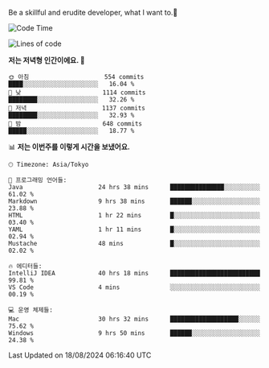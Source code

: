 Be a skillful and erudite developer, what I want to.👶

<!--START_SECTION:waka-->
![Code Time](http://img.shields.io/badge/Code%20Time-1%2C176%20hrs%2045%20mins-blue)

![Lines of code](https://img.shields.io/badge/%EC%A0%80%EB%8A%94%20%EC%97%AC%ED%83%9C%EA%B9%8C%EC%A7%80%20-3.0%20million%20%EC%A4%84%EC%9D%98%20%EC%BD%94%EB%93%9C%EB%A5%BC%20%EC%9E%91%EC%84%B1%ED%96%88%EC%96%B4%EC%9A%94.-blue)

**저는 저녁형 인간이에요. 🦉** 

```text
🌞 아침                     554 commits         ████░░░░░░░░░░░░░░░░░░░░░   16.04 % 
🌆 낮　                     1114 commits        ████████░░░░░░░░░░░░░░░░░   32.26 % 
🌃 저녁                     1137 commits        ████████░░░░░░░░░░░░░░░░░   32.93 % 
🌙 밤　                     648 commits         █████░░░░░░░░░░░░░░░░░░░░   18.77 % 
```


📊 **저는 이번주를 이렇게 시간을 보냈어요.** 

```text
🕑︎ Timezone: Asia/Tokyo

💬 프로그래밍 언어들: 
Java                     24 hrs 38 mins      ███████████████░░░░░░░░░░   61.02 % 
Markdown                 9 hrs 38 mins       ██████░░░░░░░░░░░░░░░░░░░   23.88 % 
HTML                     1 hr 22 mins        █░░░░░░░░░░░░░░░░░░░░░░░░   03.40 % 
YAML                     1 hr 11 mins        █░░░░░░░░░░░░░░░░░░░░░░░░   02.94 % 
Mustache                 48 mins             █░░░░░░░░░░░░░░░░░░░░░░░░   02.02 % 

🔥 에디터들: 
IntelliJ IDEA            40 hrs 18 mins      █████████████████████████   99.81 % 
VS Code                  4 mins              ░░░░░░░░░░░░░░░░░░░░░░░░░   00.19 % 

💻 운영 체제들: 
Mac                      30 hrs 32 mins      ███████████████████░░░░░░   75.62 % 
Windows                  9 hrs 50 mins       ██████░░░░░░░░░░░░░░░░░░░   24.38 % 
```


 Last Updated on 18/08/2024 06:16:40 UTC
<!--END_SECTION:waka-->
